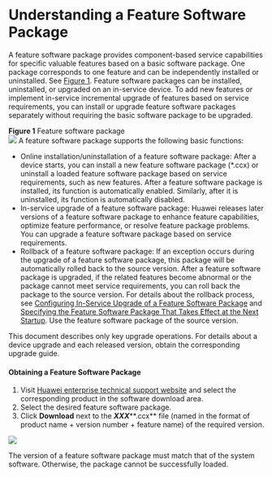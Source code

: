 Understanding a Feature Software Package
========================================

A feature software package provides component-based service capabilities for specific valuable features based on a basic software package. One package corresponds to one feature and can be independently installed or uninstalled. See [Figure 1](#EN-US_CONCEPT_0000001513049246__fig1185745144612). Feature software packages can be installed, uninstalled, or upgraded on an in-service device. To add new features or implement in-service incremental upgrade of features based on service requirements, you can install or upgrade feature software packages separately without requiring the basic software package to be upgraded.

**Figure 1** Feature software package  
![](figure/en-us_image_0000001512690122.png)
A feature software package supports the following basic functions:

* Online installation/uninstallation of a feature software package: After a device starts, you can install a new feature software package (\*.ccx) or uninstall a loaded feature software package based on service requirements, such as new features. After a feature software package is installed, its function is automatically enabled. Similarly, after it is uninstalled, its function is automatically disabled.
* In-service upgrade of a feature software package: Huawei releases later versions of a feature software package to enhance feature capabilities, optimize feature performance, or resolve feature package problems. You can upgrade a feature software package based on service requirements.
* Rollback of a feature software package: If an exception occurs during the upgrade of a feature software package, this package will be automatically rolled back to the source version. After a feature software package is upgraded, if the related features become abnormal or the package cannot meet service requirements, you can roll back the package to the source version. For details about the rollback process, see [Configuring In-Service Upgrade of a Feature Software Package](gx_upgrade_cfg_0012.html) and [Specifying the Feature Software Package That Takes Effect at the Next Startup](gx_upgrade_cfg_0014.html). Use the feature software package of the source version.

This document describes only key upgrade operations. For details about a device upgrade and each released version, obtain the corresponding upgrade guide.

#### Obtaining a Feature Software Package

1. Visit [Huawei enterprise technical support website](https://support.huawei.com/enterprise/en/index.html) and select the corresponding product in the software download area.
2. Select the desired feature software package.
3. Click **Download** next to the ***XXX*****.ccx** file (named in the format of product name + version number + feature name) of the required version.

![](public_sys-resources/note_3.0-en-us.png) 

The version of a feature software package must match that of the system software. Otherwise, the package cannot be successfully loaded.
